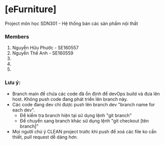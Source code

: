 # [eFurniture]
  Project môn học SDN301 - Hệ thống bán các sản phẩm nội thất

### Members
  1. Nguyễn Hữu Phước - SE160557
  2. Nguyễn Thế Anh - SE160559
  3.
  4.
  5.
### Lưu ý:
  - Branch main để chứa các code đã ổn định để devOps build và đưa lên host. Không push code đang phát triển lên branch này. 
  - Các code đang dev chỉ được push lên branch dev "branch name for each dev".
    - Để kiểm tra branch hiện tại sử dụng lệnh "git branch"
    - Để chuyển sang branch khác sử dụng lệnh "git checkout [tên branch]"
  - Mọi người chú ý CLEAN project trước khi push để xoá các file ko cần thiết, pull request dễ dàng hơn.